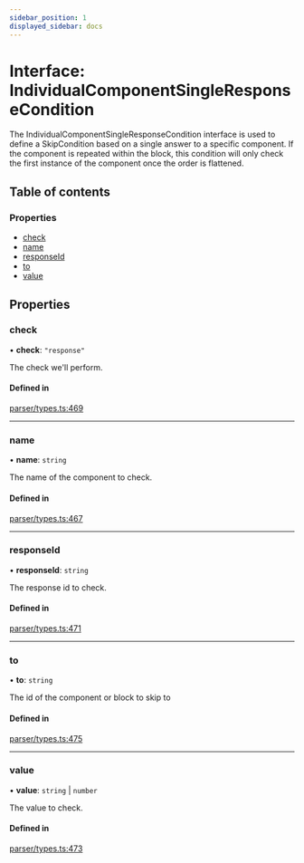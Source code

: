```yaml
---
sidebar_position: 1
displayed_sidebar: docs
---
```


# Interface: IndividualComponentSingleResponseCondition

The IndividualComponentSingleResponseCondition interface is used to define a SkipCondition based on a single answer to a specific component. If the component is repeated within the block, this condition will only check the first instance of the component once the order is flattened.

## Table of contents

### Properties

- [check](IndividualComponentSingleResponseCondition.md#check)
- [name](IndividualComponentSingleResponseCondition.md#name)
- [responseId](IndividualComponentSingleResponseCondition.md#responseid)
- [to](IndividualComponentSingleResponseCondition.md#to)
- [value](IndividualComponentSingleResponseCondition.md#value)

## Properties

### check

• **check**: ``"response"``

The check we'll perform.

#### Defined in

[parser/types.ts:469](https://github.com/revisit-studies/study/blob/4b1bc13/src/parser/types.ts#L469)

___

### name

• **name**: `string`

The name of the component to check.

#### Defined in

[parser/types.ts:467](https://github.com/revisit-studies/study/blob/4b1bc13/src/parser/types.ts#L467)

___

### responseId

• **responseId**: `string`

The response id to check.

#### Defined in

[parser/types.ts:471](https://github.com/revisit-studies/study/blob/4b1bc13/src/parser/types.ts#L471)

___

### to

• **to**: `string`

The id of the component or block to skip to

#### Defined in

[parser/types.ts:475](https://github.com/revisit-studies/study/blob/4b1bc13/src/parser/types.ts#L475)

___

### value

• **value**: `string` \| `number`

The value to check.

#### Defined in

[parser/types.ts:473](https://github.com/revisit-studies/study/blob/4b1bc13/src/parser/types.ts#L473)
